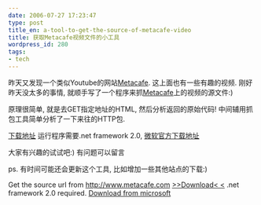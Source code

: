 ```yaml
---
date: 2006-07-27 17:23:47
type: post
title_en: a-tool-to-get-the-source-of-metacafe-video
title: 获取Metacafe视频文件的小工具
wordpress_id: 280
tags:
- tech
---
```


昨天又发现一个类似Youtube的网站[Metacafe](http://www.metacafe.com). 这上面也有一些有趣的视频. 刚好昨天没太多的事情, 就顺手写了一个程序来抓[Metacafe](http://www.metacafe.com)上的视频的源文件:)

原理很简单, 就是去GET指定地址的HTML, 然后分析返回的原始代码! 中间辅用抓包工具简单分析了一下来往的HTTP包.

[下载地址](http://nblove.org/downloads/lab/Test.BackgroundWorker.zip)
运行程序需要.net framework 2.0, [微软官方下载地址](http://download.microsoft.com/download/2/3/c/23c4dddd-e32c-45de-9fcc-e6e906e2b429/dotnetfx.exe)

大家有兴趣的试试吧:) 有问题可以留言

ps. 有时间可能还会更新这个工具, 比如增加一些其他站点的下载:)

Get the source url from http://www.metacafe.com
[>>Download< <](http://nblove.org/downloads/lab/Test.BackgroundWorker.zip)
.net framework 2.0 required. [Download from microsoft](http://download.microsoft.com/download/2/3/c/23c4dddd-e32c-45de-9fcc-e6e906e2b429/dotnetfx.exe)
